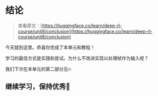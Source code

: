 # 结论

> 查看原文：[https://huggingface.co/learn/deep-rl-course/unit8/conclusion](https://huggingface.co/learn/deep-rl-course/unit8/conclusion)

今天就到这里。恭喜你完成了本单元和教程！

学习的最佳方式是实践和尝试。为什么不改进实现以处理帧作为输入呢？

我们下次在本单元的第二部分见🔥

## 继续学习，保持优秀🤗
